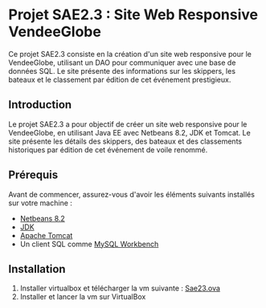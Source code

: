 # Projet SAE2.3 : Site Web Responsive VendeeGlobe

Ce projet SAE2.3 consiste en la création d'un site web responsive pour le VendeeGlobe, utilisant un DAO pour communiquer avec une base de données SQL. Le site présente des informations sur les skippers, les bateaux et le classement par édition de cet événement prestigieux.

## Introduction

Le projet SAE2.3 a pour objectif de créer un site web responsive pour le VendeeGlobe, en utilisant Java EE avec Netbeans 8.2, JDK et Tomcat. Le site présente les détails des skippers, des bateaux et des classements historiques par édition de cet événement de voile renommé.

## Prérequis

Avant de commencer, assurez-vous d'avoir les éléments suivants installés sur votre machine :

- [Netbeans 8.2](https://netbeans.apache.org/download/index.html)
- [JDK](https://www.oracle.com/java/technologies/javase-jdk11-downloads.html)
- [Apache Tomcat](http://tomcat.apache.org/)
- Un client SQL comme [MySQL Workbench](https://www.mysql.com/products/workbench/)

## Installation

1. Installer virtualbox et télécharger la vm suivante :
   [Sae23.ova](https://drive.google.com/file/d/1EqAZjmYGPRlEhxH2KDfv1JCBhCP-MZHX/view?usp=sharing)
2. Installer et lancer la vm sur VirtualBox
